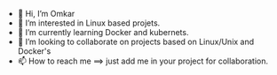 - 👋 Hi, I’m Omkar
- 👀 I’m interested in Linux based projets.
- 🌱 I’m currently learning Docker and kubernets.
- 💞️ I’m looking to collaborate on projects based on Linux/Unix and Docker's
- 📫 How to reach me ==> just add me in your project for collaboration.

<!---
OmkarPokharkar/OmkarPokharkar is a ✨ special ✨ repository because its `README.md` (this file) appears on your GitHub profile.
You can click the Preview link to take a look at your changes.
--->
